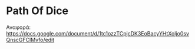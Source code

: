 # Path Of Dice

Αναφορά: https://docs.google.com/document/d/1tc1ozzTCpjcDK3EoBacyYHtXoljo0svQnscGFClMvfo/edit
